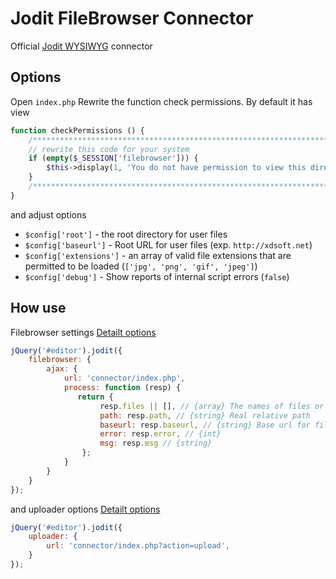 # Jodit FileBrowser Connector
Official [Jodit WYSIWYG](http://xdsoft.net/jodit) connector
## Options
Open `index.php`
Rewrite the function check permissions. By default it has view
```php
function checkPermissions () {
    /********************************************************************************/
    // rewrite this code for your system
    if (empty($_SESSION['filebrowser'])) {
        $this->display(1, 'You do not have permission to view this directory');
    }
    /********************************************************************************/
}
```
and adjust options 
* `$config['root']` - the root directory for user files
* `$config['baseurl']` - Root URL for user files (exp. `http://xdsoft.net`)
* `$config['extensions']` - an array of valid file extensions that are permitted to be loaded (`['jpg', 'png', 'gif', 'jpeg']`)
* `$config['debug']` - Show reports of internal script errors (`false`)

## How use
Filebrowser settings  [Detailt options](http://xdsoft.net/jodit/doc/Jodit.defaultOptions.html#toc13__anchor)
```javascript
jQuery('#editor').jodit({
    filebrowser: {
        ajax: {
            url: 'connector/index.php',
            process: function (resp) {
               return {
                    resp.files || [], // {array} The names of files or folders
                    path: resp.path, // {string} Real relative path
                    baseurl: resp.baseurl, // {string} Base url for filebrowser
                    error: resp.error, // {int}
                    msg: resp.msg // {string}
                };
            }
        }
    }
});
```
and uploader options [Detailt options](http://xdsoft.net/jodit/doc/Jodit.defaultOptions.html#toc27__anchor)
```javascript
jQuery('#editor').jodit({
    uploader: {
        url: 'connector/index.php?action=upload',
    }
});
```
